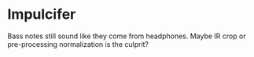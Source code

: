 # Impulcifer

Bass notes still sound like they come from headphones. Maybe IR crop or pre-processing
normalization is the culprit?
